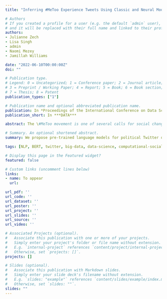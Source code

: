 ```yaml
---
title: "Inferring #MeToo Experience Tweets Using Classic and Neural Models"

# Authors
# If you created a profile for a user (e.g. the default `admin` user), write the username (folder name) here 
# and it will be replaced with their full name and linked to their profile.
authors:
- Julianne Zech
- Lisa Singh
- admin
- Naomi Mezey
- Jamillah Williams

date: "2022-06-10T00:00:00Z"
doi: ""

# Publication type.
# Legend: 0 = Uncategorized; 1 = Conference paper; 2 = Journal article;
# 3 = Preprint / Working Paper; 4 = Report; 5 = Book; 6 = Book section;
# 7 = Thesis; 8 = Patent
publication_types: ["1"]

# Publication name and optional abbreviated publication name.
publication: In *Proceedings of the International Conference on Data Science, Technology and Applications (DATA)*
publication_short: In ***DATA***

abstract: The \#MeToo movement is one of several calls for social change to gain traction on Twitter in the past decade. The movement went viral after prominent individuals shared their experiences, and much of its power continues to be derived from experience sharing. Because millions of \#MeToo tweets are published every year, it is important to accurately identify experience-related tweets. Therefore, we propose a new task and compare the effectiveness of classic machine learning models, ensemble models, and a neural network model that incorporates a pre-trained language model to reduce the impact of feature sparsity. We find that even with limited training data, the neural network model outperforms the classic and ensemble classifiers. Finally, we analyze the experience-related conversation in the first year of the English language \#MeToo movement and determine that experience tweets represent a sizable minority of the conversation and are less correlated to major events than may be expected.

# Summary. An optional shortened abstract.
summary: We propose pre-trained language models for political Twitter data. We evaluate all models and report results. We release both data and pre-trained models.

tags: [NLP, BERT, twitter, big-data, data-science, computational-social-science]

# Display this page in the Featured widget?
featured: false

# Custom links (uncomment lines below)
links:
- name: To appear
  url: 

url_pdf: ''
url_code: ''
url_dataset: ''
url_poster: ''
url_project: ''
url_slides: ''
url_source: ''
url_video: ''

# Associated Projects (optional).
#   Associate this publication with one or more of your projects.
#   Simply enter your project's folder or file name without extension.
#   E.g. `internal-project` references `content/project/internal-project/index.md`.
#   Otherwise, set `projects: []`.
projects: []

# Slides (optional).
#   Associate this publication with Markdown slides.
#   Simply enter your slide deck's filename without extension.
#   E.g. `slides: "example"` references `content/slides/example/index.md`.
#   Otherwise, set `slides: ""`.
slides: ""
---
```

